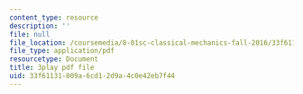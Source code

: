 ```yaml
---
content_type: resource
description: ''
file: null
file_location: /coursemedia/8-01sc-classical-mechanics-fall-2016/33f61131009a6cd12d9a4c0e42eb7f44_ErlP_SBcA1s.pdf
file_type: application/pdf
resourcetype: Document
title: 3play pdf file
uid: 33f61131-009a-6cd1-2d9a-4c0e42eb7f44
---
```

